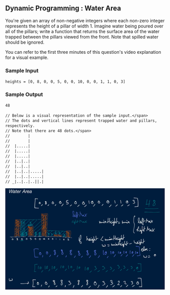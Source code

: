 ## Dynamic Programming : Water Area

You're given an array of non-negative integers where each non-zero integer
represents the height of a pillar of width <span>1</span>. Imagine water being
poured over all of the pillars; write a function that returns the surface area
of the water trapped between the pillars viewed from the front. Note that
spilled water should be ignored.

You can refer to the first three minutes of this question's video explanation
for a visual example.

### Sample Input

```
heights = [0, 8, 0, 0, 5, 0, 0, 10, 0, 0, 1, 1, 0, 3]
```

### Sample Output

```
48

// Below is a visual representation of the sample input.</span>
// The dots and vertical lines represent trapped water and pillars, respectively.
// Note that there are 48 dots.</span>
//        |
//        |
//  |.....|
//  |.....|
//  |.....|
//  |..|..|
//  |..|..|
//  |..|..|.....|
//  |..|..|.....|
// _|..|..|..||.|
```

<img src='water-area-kata.png'></img>